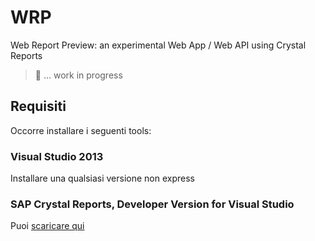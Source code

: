 WRP
===

Web Report Preview: an experimental Web App / Web API using Crystal Reports

> :construction_worker: ... work in progress

Requisiti
--------------------------

Occorre installare i seguenti tools:

### Visual Studio 2013
Installare una qualsiasi versione non express

### SAP Crystal Reports, Developer Version for Visual Studio 
Puoi [scaricare qui](http://scn.sap.com/community/crystal-reports-for-visual-studio)

